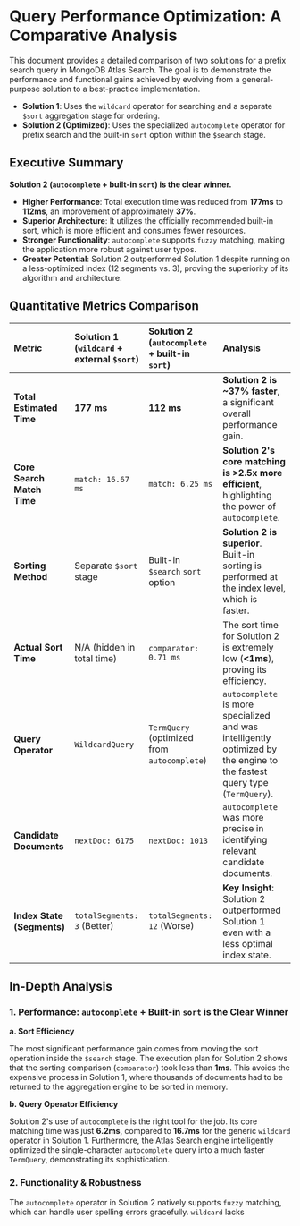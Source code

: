 # Query Performance Optimization: A Comparative Analysis

This document provides a detailed comparison of two solutions for a prefix search query in MongoDB Atlas Search. The goal is to demonstrate the performance and functional gains achieved by evolving from a general-purpose solution to a best-practice implementation.

- **Solution 1**: Uses the `wildcard` operator for searching and a separate `$sort` aggregation stage for ordering.
- **Solution 2 (Optimized)**: Uses the specialized `autocomplete` operator for prefix search and the built-in `sort` option within the `$search` stage.

## Executive Summary

**Solution 2 (`autocomplete` + built-in `sort`) is the clear winner.**

- **Higher Performance**: Total execution time was reduced from **177ms** to **112ms**, an improvement of approximately **37%**.
- **Superior Architecture**: It utilizes the officially recommended built-in sort, which is more efficient and consumes fewer resources.
- **Stronger Functionality**: `autocomplete` supports `fuzzy` matching, making the application more robust against user typos.
- **Greater Potential**: Solution 2 outperformed Solution 1 despite running on a less-optimized index (12 segments vs. 3), proving the superiority of its algorithm and architecture.

## Quantitative Metrics Comparison

| Metric | Solution 1 (`wildcard` + external `$sort`) | Solution 2 (`autocomplete` + built-in `sort`) | Analysis |
| :--- | :--- | :--- | :--- |
| **Total Estimated Time** | **177 ms** | **112 ms** | **Solution 2 is ~37% faster**, a significant overall performance gain. |
| **Core Search Match Time** | `match: 16.67 ms` | `match: 6.25 ms` | **Solution 2's core matching is >2.5x more efficient**, highlighting the power of `autocomplete`. |
| **Sorting Method** | Separate `$sort` stage | Built-in `$search` `sort` option | **Solution 2 is superior**. Built-in sorting is performed at the index level, which is faster. |
| **Actual Sort Time** | N/A (hidden in total time) | `comparator: 0.71 ms` | The sort time for Solution 2 is extremely low (**<1ms**), proving its efficiency. |
| **Query Operator** | `WildcardQuery` | `TermQuery` (optimized from `autocomplete`) | `autocomplete` is more specialized and was intelligently optimized by the engine to the fastest query type (`TermQuery`). |
| **Candidate Documents** | `nextDoc: 6175` | `nextDoc: 1013` | `autocomplete` was more precise in identifying relevant candidate documents. |
| **Index State (Segments)** | `totalSegments: 3` (Better) | `totalSegments: 12` (Worse) | **Key Insight**: Solution 2 outperformed Solution 1 even with a less optimal index state. |

## In-Depth Analysis

### 1. Performance: `autocomplete` + Built-in `sort` is the Clear Winner

**a. Sort Efficiency**

The most significant performance gain comes from moving the sort operation inside the `$search` stage. The execution plan for Solution 2 shows that the sorting comparison (`comparator`) took less than **1ms**. This avoids the expensive process in Solution 1, where thousands of documents had to be returned to the aggregation engine to be sorted in memory.

**b. Query Operator Efficiency**

Solution 2's use of `autocomplete` is the right tool for the job. Its core matching time was just **6.2ms**, compared to **16.7ms** for the generic `wildcard` operator in Solution 1. Furthermore, the Atlas Search engine intelligently optimized the single-character `autocomplete` query into a much faster `TermQuery`, demonstrating its sophistication.

### 2. Functionality & Robustness

The `autocomplete` operator in Solution 2 natively supports `fuzzy` matching, which can handle user spelling errors gracefully. `wildcard` lacks